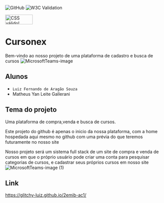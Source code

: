 ![GitHub](https://img.shields.io/github/license/glitchy-luiz/2emib-ac1)
![W3C Validation](https://img.shields.io/w3c-validation/html?targetUrl=https%3A%2F%2Fglitchy-luiz.github.io%2F2emib-ac1%2F)
<p>
    <a href="https://jigsaw.w3.org/css-validator/check/referer">
        <img style="border:0;width:88px;height:31px"
            src="https://jigsaw.w3.org/css-validator/images/vcss-blue"
            alt="CSS válido!" />
    </a>
</p>

# Cursonex
Bem-vindo ao nosso projeto de uma plataforma de cadastro e busca de cursos
![MicrosoftTeams-image](https://user-images.githubusercontent.com/84513178/203321686-510ab9aa-6720-4f7c-a26d-99b264721308.png)
## Alunos
- `Luiz Fernando de Aragão Souza`
- Matheus Yan Leite Gallerani
## Tema do projeto
Uma plataforma de compra,venda e busca de cursos.

Este projeto do github é apenas o inicio da nossa plataforma, com a home hospedada aqui mesmo no github com uma prévia do que teremos futuramente no nosso site

Nosso projeto será um sistema full stack de um site de compra e venda de cursos em que o próprio usuário pode criar uma conta para pesquisar categorias de cursos, e cadastrar seus próprios cursos em nosso site 
![MicrosoftTeams-image (1)](https://user-images.githubusercontent.com/84513178/203322315-63393a63-80a1-45e4-b571-68f467cca082.png)

## Link
https://glitchy-luiz.github.io/2emib-ac1/
